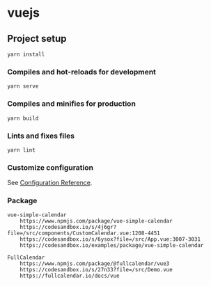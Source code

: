 # vuejs

## Project setup
```
yarn install
```

### Compiles and hot-reloads for development
```
yarn serve
```

### Compiles and minifies for production
```
yarn build
```

### Lints and fixes files
```
yarn lint
```

### Customize configuration
See [Configuration Reference](https://cli.vuejs.org/config/).


### Package
```
vue-simple-calendar
    https://www.npmjs.com/package/vue-simple-calendar
    https://codesandbox.io/s/4j6gr?file=/src/components/CustomCalendar.vue:1208-4451
    https://codesandbox.io/s/6ysox?file=/src/App.vue:3007-3031
    https://codesandbox.io/examples/package/vue-simple-calendar
```

```
FullCalendar
    https://www.npmjs.com/package/@fullcalendar/vue3
    https://codesandbox.io/s/27n33?file=/src/Demo.vue
    https://fullcalendar.io/docs/vue
```
